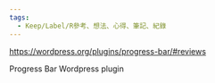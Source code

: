 ```yaml
---
tags:
  - Keep/Label/R參考、想法、心得、筆記、紀錄
---
```


https://wordpress.org/plugins/progress-bar/#reviews

Progress Bar
Wordpress plugin
